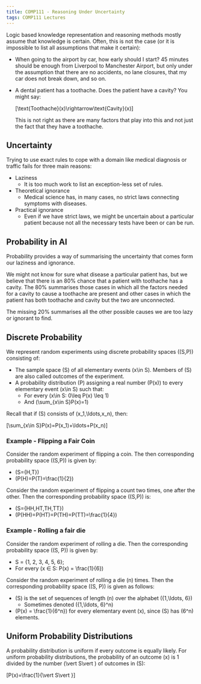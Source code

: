 ```yaml
---
title: COMP111 - Reasoning Under Uncertainty
tags: COMP111 Lectures
---
```

Logic based knowledge representation and reasoning methods mostly assume that knowledge is certain. Often, this is not the case (or it is impossible to list all assumptions that make it certain):

* When going to the airport by car, how early should I start? 45 minutes should be enough from Liverpool to Manchester Airport, but only under the assumption that there are no accidents, no lane closures, that my car does not break down, and so on.
* A dental patient has a toothache. Does the patient have a cavity? You might say:

	\[\text{Toothache}(x)\rightarrow\text{Cavity}(x)\]

	This is not right as there are many factors that play into this and not just the fact that they have a toothache.
	
## Uncertainty
Trying to use exact rules to cope with a domain like medical diagnosis or traffic fails for three main reasons:

* Laziness
	* It is too much work to list an exception-less set of rules.
* Theoretical ignorance
	* Medical science has, in many cases, no strict laws connecting symptoms with diseases.
* Practical ignorance
	* Even if we have strict laws, we might be uncertain about a particular patient because not all the necessary tests have been or can be run.
	
## Probability in AI

Probability provides a way of summarising the uncertainty that comes form our laziness and ignorance.

We might not know for sure what disease a particular patient has, but we believe that there is an 80% chance that a patient with toothache has a cavity. The 80% summarises those cases in which all the factors needed for a cavity to cause a toothache are present and other cases in which the patient has both toothache and cavity but the two are unconnected.

The missing 20% summarises all the other possible causes we are too lazy or ignorant to find.

## Discrete Probability
We represent random experiments using discrete probability spaces \((S,P)\) consisting of:

* The sample space \(S\) of all elementary events \(x\in S\). Members of \(S\) are also called outcomes of the experiment.
* A probability distribution \(P\) assigning a real number \(P(x)\) to every elementary event \(x\in S\) such that:
	* For every \(x\in S: 0\leq P(x) \leq 1\)
	* And \(\sum_{x\in S}P(x)=1\)
	
Recall that if \(S\) consists of \(x_1,\ldots,x_n\), then:

\[\sum_{x\in S}P(x)=P(x_1)+\ldots+P(x_n)\]

### Example - Flipping a Fair Coin
Consider the random experiment of flipping a coin. The then corresponding probability space \((S,P)\) is given by:

* \(S=\{H,T\}\)
* \(P(H)=P(T)=\frac{1}{2}\)

Consider the random experiment of flipping a count two times, one after the other. Then the corresponding probability space \((S,P)\) is:

* \(S=\{HH,HT,TH,TT\}\)
* \(P(HH)=P(HT)=P(TH)=P(TT)=\frac{1}{4}\)

### Example - Rolling a fair die
Consider the random experiment of rolling a die. Then the corresponding probability space \((S, P)\) is given by:

* S = {1, 2, 3, 4, 5, 6};
* For every \(x ∈ S: P(x) = \frac{1}{6}\)

Consider the random experiment of rolling a die \(n\) times. Then the corresponding probability space \((S, P)\) is given as follows:

* \(S\) is the set of sequences of length \(n\) over the alphabet \(\{1,\ldots, 6\}\)
	* Sometimes denoted \(\{1,\ldots, 6\}^n\)
* \(P(x) = \frac{1}{6^n}\) for every elementary event \(x\), since \(S\) has \(6^n\) elements.

## Uniform Probability Distributions
A probability distribution is uniform if every outcome is equally likely. For uniform probability distributions, the probability of an outcome \(x\) is 1 divided by the number \(\vert S\vert \) of outcomes in \(S\):

\[P(x)=\frac{1}{\vert S\vert }\]

